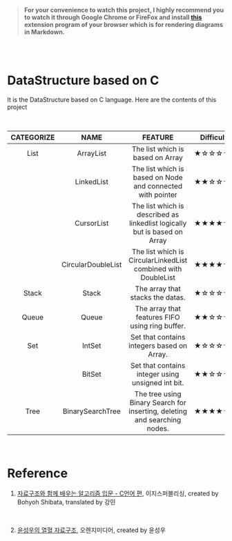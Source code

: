 > **For your convenience to watch this project, I highly recommend you to watch it through Google Chrome or FireFox and install [this](https://github.com/BackMarket/github-mermaid-extension#install) extension program of your browser which is for rendering diagrams in Markdown.**

<br/>
<br/>

# DataStructure based on C

It is the DataStructure based on C language. Here are the contents of this project

<br/>

| CATEGORIZE |        NAME        |                                  FEATURE                                  | Difficulty |
| :--------: | :----------------: | :-----------------------------------------------------------------------: | :--------: |
|    List    |     ArrayList      |                     The list which is based on Array                      |   ★☆☆☆☆☆   |
|            |     LinkedList     |        The list which is based on Node and connected with pointer         |   ★★☆☆☆☆   |
|            |     CursorList     | The list which is described as linkedlist logically but is based on Array |   ★★★★☆☆   |
|            | CircularDoubleList |       The list which is CircularLinkedList combined with DoubleList       |   ★★★★☆☆   |
|   Stack    |       Stack        |                     The array that stacks the datas.                      |   ★☆☆☆☆☆   |
|   Queue    |       Queue        |              The array that features FIFO using ring buffer.              |   ★★☆☆☆☆   |
|    Set     |       IntSet       |                Set that contains integers based on Array.                 |   ★☆☆☆☆☆   |
|            |       BitSet       |             Set that contains integer using unsigned int bit.             |   ★★☆☆☆☆   |
|    Tree    |  BinarySearchTree  | The tree using Binary Search for inserting, deleting and searching nodes. |   ★★★★☆☆   |

<br/>

# Reference

1. [자료구조와 함께 배우는 알고리즘 입문 - C언어 편](https://book.naver.com/bookdb/book_detail.nhn?bid=13057264), 이지스퍼블리싱, created by Bohyoh Shibata, translated by 강민

<br/>

2. [윤성우의 열혈 자료구조](https://book.naver.com/bookdb/book_detail.nhn?bid=6809127), 오렌지미디어, created by 윤성우
